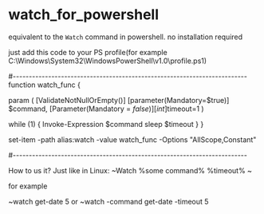# watch_for_powershell
equivalent to the `Watch` command in powershell. no installation required


just add this code to your PS profile(for example C:\Windows\System32\WindowsPowerShell\v1.0\profile.ps1)

#-------------------------------------------------------------------------
function watch_func
{

        
param ( [ValidateNotNullOrEmpty()]
		[parameter(Mandatory=$true)]
        $command,
        [Parameter(Mandatory = $false)]
        [int]$timeout=1
		)

   while (1) {
   Invoke-Expression $command
   sleep $timeout
   }
}

set-item -path alias:watch -value watch_func -Options "AllScope,Constant"

#-------------------------------------------------------------------------

How to us it? Just like in Linux:
~Watch %some command% %timeout% ~

for example

~watch get-date 5
or
~watch -command get-date -timeout 5


